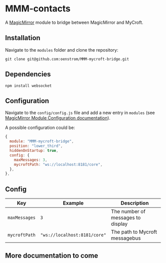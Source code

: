 # MMM-contacts

A [MagicMirror](https://magicmirror.builders/) module to bridge between MagicMirror and MyCroft.

## Installation

Navigate to the `modules` folder and clone the repository:

`git clone git@github.com:oenstrom/MMM-mycroft-bridge.git`

## Dependencies
`npm install websocket`

## Configuration

Navigate to the `config/config.js` file and add a new entry in `modules` (see [MagicMirror Module Configuration documentation](https://docs.magicmirror.builders/modules/configuration.html)).

A possible configuration could be:

```js
{
  module: "MMM-mycroft-bridge",
  position: "lower_third",
  hiddenOnStartup: true,
  config: {
    maxMessages: 3,
    mycroftPath: "ws://localhost:8181/core",
  },
},
```
## Config
| Key           | Example                      | Description                       |
|---------------|------------------------------|-----------------------------------|
| `maxMessages` | `3`                          | The number of messages to display |
| `mycroftPath` | `"ws://localhost:8181/core"` | The path to Mycroft messagebus    |

## More documentation to come